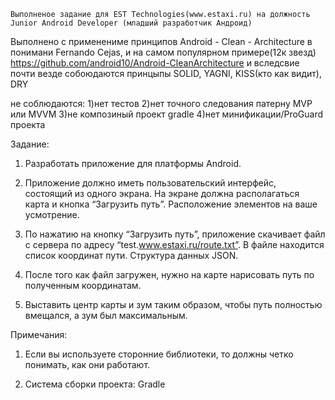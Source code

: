 	Выполненое задание для EST Technologies(www.estaxi.ru) на должность Junior Android Developer (младший разработчик Андроид)

Выполнено с применениме принципов  Android - Clean - Architecture в понимани Fernando Cejas, и на самом популярном примере(12к звезд) https://github.com/android10/Android-CleanArchitecture
и вследсвие почти везде собоюдаются принцыпы SOLID, YAGNI, KISS(кто как видит), DRY

не соблюдаются:
1)нет тестов
2)нет точного следования патерну MVP или MVVM
3)не композиный проект gradle
4)нет минификации/ProGuard проекта

Задание:

1. Разработать приложение для платформы Android.

2. Приложение должно иметь пользовательский интерфейс, состоящий из одного экрана. На экране должна располагаться карта и кнопка “Загрузить путь”.
Расположение элементов на ваше усмотрение.

3. По нажатию на кнопку “Загрузить путь”, приложение скачивает файл с сервера по адресу “test.www.estaxi.ru/route.txt”. В файле находится список координат пути. Структура данных JSON.

4. После того как файл загружен, нужно на карте нарисовать путь по полученным координатам.

5. Выставить центр карты и зум таким образом, чтобы путь полностью вмещался, а зум был максимальным.

Примечания:

1. Если вы используете сторонние библиотеки, то должны четко понимать, как они работают.

2. Система сборки проекта: Gradle